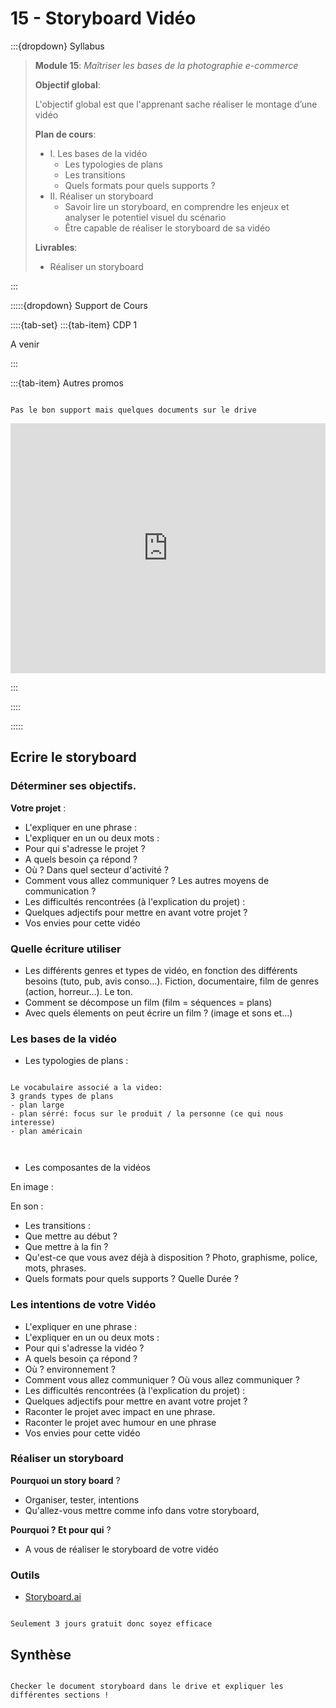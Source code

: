 # 15 - Storyboard Vidéo

:::{dropdown} Syllabus

> **Module 15**: *Maîtriser les bases de la photographie e-commerce*
>
>**Objectif global**: 
>
>L'objectif global est que l'apprenant sache réaliser le montage d’une vidéo
>
>**Plan de cours**:
>- I. Les bases de la vidéo
>    - Les typologies de plans
>    - Les transitions
>    - Quels formats pour quels supports ?
>- II. Réaliser un storyboard
>    - Savoir lire un storyboard, en comprendre les enjeux et analyser le potentiel visuel du scénario
>    - Être capable de réaliser le storyboard de sa vidéo
>
>**Livrables**:
>- Réaliser un storyboard

:::


:::::{dropdown} Support de Cours 

::::{tab-set}
:::{tab-item} CDP 1

A venir

:::

:::{tab-item} Autres promos

```{warning}

Pas le bon support mais quelques documents sur le drive

```

<iframe src="https://drive.google.com/file/d/1VLP0sb4YTffh8ZphOJwJ7XFpF7M0YOow/preview" 
        width="100%" 
        height="400px" 
        frameborder="0" 
        allowfullscreen>
</iframe>


:::

::::

:::::

## Ecrire le storyboard

### Déterminer ses objectifs.

**Votre projet** :

- L'expliquer en une phrase :
- L'expliquer en un ou deux mots :
- Pour qui s'adresse le projet ?
- A quels besoin ça répond ?
- Où ? Dans quel secteur d'activité ?
- Comment vous allez communiquer ? Les autres moyens de communication ?
- Les difficultés rencontrées (à l'explication du projet) :
- Quelques adjectifs pour mettre en avant votre projet ?
- Vos envies pour cette vidéo

### Quelle écriture utiliser

- Les différents genres et types de vidéo, en fonction des différents besoins (tuto, pub, avis conso...). Fiction, documentaire, film de genres (action, horreur...). Le ton.
- Comment se décompose un film (film = séquences = plans)
- Avec quels élements on peut écrire un film ? (image et sons et...)

### Les bases de la vidéo

- Les typologies de plans :

```{note}

Le vocabulaire associé a la video:
3 grands types de plans
- plan large
- plan sérré: focus sur le produit / la personne (ce qui nous interesse)
- plan américain



```



- Les composantes de la vidéos

En image :

En son :

- Les transitions :
- Que mettre au début ?
- Que mettre à la fin ?
- Qu'est-ce que vous avez déjà à disposition ? Photo, graphisme, police, mots, phrases.
- Quels formats pour quels supports ? Quelle Durée ?

### Les intentions de votre Vidéo

- L'expliquer en une phrase :
- L'expliquer en un ou deux mots :
- Pour qui s'adresse la vidéo ?
- A quels besoin ça répond ?
- Où ? environnement ?
- Comment vous allez communiquer ? Où vous allez communiquer ?
- Les difficultés rencontrées (à l'explication du projet) :
- Quelques adjectifs pour mettre en avant votre projet ?
- Raconter le projet avec impact en une phrase.
- Raconter le projet avec humour en une phrase
- Vos envies pour cette vidéo

### Réaliser un storyboard

**Pourquoi un story board** ?

- Organiser, tester, intentions
- Qu'allez-vous mettre comme info dans votre storyboard,

**Pourquoi ? Et pour qui** ?

- A vous de réaliser le storyboard de votre vidéo

### Outils

- [Storyboard.ai](https://storyboarder.ai/)

```{warning}

Seulement 3 jours gratuit donc soyez efficace

```


## Synthèse

```{note}

Checker le document storyboard dans le drive et expliquer les différentes sections !

```